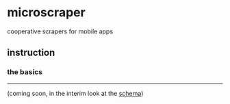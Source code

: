 # microscraper

cooperative scrapers for mobile apps

## instruction ##

### the basics ###

---

(coming soon, in the interim look at the [schema](../schema/json/instruction))
